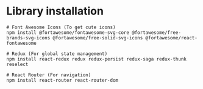 # Library installation
    # Font Awesome Icons (To get cute icons)
    npm install @fortawesome/fontawesome-svg-core @fortawesome/free-brands-svg-icons @fortawesome/free-solid-svg-icons @fortawesome/react-fontawesome

    # Redux (For global state management)
    npm install react-redux redux redux-persist redux-saga redux-thunk reselect

    # React Router (For navigation)
    npm install react-router react-router-dom


